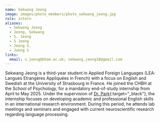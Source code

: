 ```yaml
---
name: Sekwang Jeong
image: images/photo_members/photo_sekwang_jeong.jpg
role: intern
aliases:
  - Sekwang Jeong
  - Jeong, Sekwang 
  - S. Jeong
  - S Jeong
  - Jeong S.
  - Jeong S  
links:
  email: s.jeong@bham.ac.uk; sekwang.jeong18@gmail.com
---
```


Sekwang Jeong is a third-year student in Applied Foreign Languages (LEA: Langues Etrangères Appliquées in French) with a focus on English and Swedish at the University of Strasbourg in France. He joined the CHBH at the School of Psychology, for a mandatory end-of-study internship from April to May 2025. Under the supervision of [Dr. Park](/members/hyojin-park.html){:target="_black"}, the internship focuses on developing academic and professional English skills in an international research environment. During this period, he attends lab meetings and seminars and engaged with current neuroscientific research regarding language processing.
